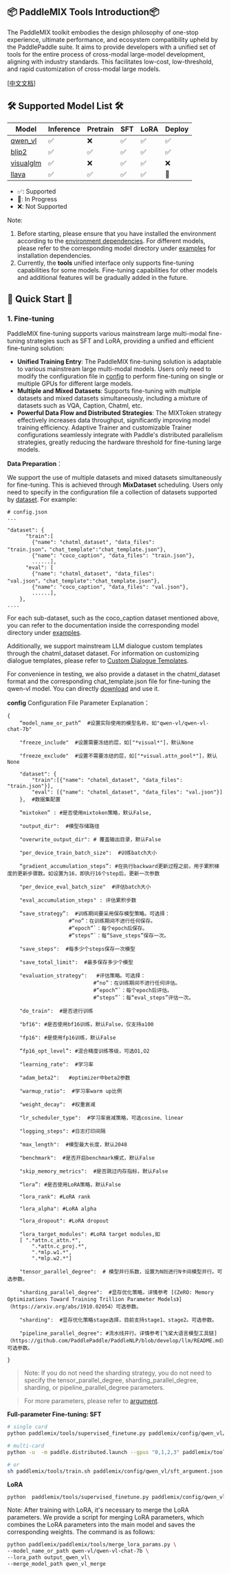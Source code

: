 ## 📦 PaddleMIX Tools Introduction📦
The PaddleMIX toolkit embodies the design philosophy of one-stop experience, ultimate performance, and ecosystem compatibility upheld by the PaddlePaddle suite. It aims to provide developers with a unified set of tools for the entire process of cross-modal large-model development, aligning with industry standards. This facilitates low-cost, low-threshold, and rapid customization of cross-modal large models.

[[中文文档](README.md)]

##  🛠️ Supported Model List 🛠️
| Model | Inference |Pretrain | SFT | LoRA | Deploy |
| --- | --- | --- | --- | --- | --- |
| [qwen_vl](../examples/qwen_vl/) | ✅  | ❌  | ✅  | ✅  |  ✅ |
| [blip2](../examples/blip2/) | ✅  | ✅ | ✅  | ✅ | ✅  |
| [visualglm](../examples/visualglm/) | ✅ | ❌ | ✅ | ✅ | ❌ |
| [llava](../examples/llava/) | ✅  | ✅   | ✅  | ✅  | 🚧  |

* ✅: Supported
* 🚧: In Progress
* ❌: Not Supported

Note:
1. Before starting, please ensure that you have installed the environment according to the [environment dependencies](../../README_EN.md#installation). For different models, please refer to the corresponding model directory under [examples](../examples/README.md) for installation dependencies.
2. Currently, the **tools** unified interface only supports fine-tuning capabilities for some models. Fine-tuning capabilities for other models and additional features will be gradually added in the future.

##  🚀 Quick Start 🚀

### 1. Fine-tuning
PaddleMIX fine-tuning supports various mainstream large multi-modal fine-tuning strategies such as SFT and LoRA, providing a unified and efficient fine-tuning solution:
- **Unified Training Entry**: The PaddleMIX fine-tuning solution is adaptable to various mainstream large multi-modal models. Users only need to modify the configuration file in [config](../config/) to perform fine-tuning on single or multiple GPUs for different large models.
- **Multiple and Mixed Datasets**: Supports fine-tuning with multiple datasets and mixed datasets simultaneously, including a mixture of datasets such as VQA, Caption, Chatml, etc.
- **Powerful Data Flow and Distributed Strategies**: The MIXToken strategy effectively increases data throughput, significantly improving model training efficiency. Adaptive Trainer and customizable Trainer configurations seamlessly integrate with Paddle's distributed parallelism strategies, greatly reducing the hardware threshold for fine-tuning large models.

**Data Preparation**：

We support the use of multiple datasets and mixed datasets simultaneously for fine-tuning. This is achieved through **MixDataset** scheduling. Users only need to specify in the configuration file a collection of datasets supported by [dataset](../datasets/). For example:
```
# config.json
...

"dataset": {
      "train":[
        {"name": "chatml_dataset", "data_files": "train.json"，"chat_template":"chat_template.json"},
        {"name": "coco_caption", "data_files": "train.json"},
        ......],
      "eval": [
        {"name": "chatml_dataset", "data_files": "val.json"，"chat_template":"chat_template.json"},
        {"name": "coco_caption", "data_files": "val.json"},
        ......],
    },
....

```

For each sub-dataset, such as the coco_caption dataset mentioned above, you can refer to the documentation inside the corresponding model directory under [examples](../examples/).

Additionally, we support mainstream LLM dialogue custom templates through the chatml_dataset dataset. For information on customizing dialogue templates, please refer to [Custom Dialogue Templates](https://github.com/PaddlePaddle/PaddleNLP/blob/16d3c49d2b8d0c7e56d1be8d7f6f2ca20aac80cb/docs/get_started/chat_template.md#自定义对话模板).

For convenience in testing, we also provide a dataset in the chatml_dataset format and the corresponding chat_template.json file for fine-tuning the qwen-vl model. You can directly [download](https://bj.bcebos.com/v1/paddlenlp/datasets/examples/ScienceQA.tar) and use it.

**config** Configuration File Parameter Explanation：
```
{
    “model_name_or_path”  #设置实际使用的模型名称，如"qwen-vl/qwen-vl-chat-7b"

    "freeze_include"  #设置需要冻结的层，如["*visual*"]，默认None

    "freeze_exclude"  #设置不需要冻结的层，如["*visual.attn_pool*"]，默认None

    "dataset": {
        "train":[{"name": "chatml_dataset", "data_files": "train.json"}],
        "eval": [{"name": "chatml_dataset", "data_files": "val.json"}]
    },  #数据集配置

    “mixtoken” : #是否使用mixtoken策略，默认False,

    "output_dir":  #模型存储路径

    "overwrite_output_dir": # 覆盖输出目录，默认False

    "per_device_train_batch_size":  #训练batch大小

    “gradient_accumulation_steps”: #在执行backward更新过程之前，用于累积梯度的更新步骤数。如设置为16，即执行16个step后，更新一次参数

    "per_device_eval_batch_size"  #评估batch大小

    "eval_accumulation_steps" : 评估累积步数

    “save_strategy”:  #训练期间要采用保存模型策略。可选择：
                    #“no”：在训练期间不进行任何保存。
                    #“epoch”`：每个epoch后保存。
                    #“steps”`：每“Save_steps”保存一次。

    "save_steps":  #每多少个steps保存一次模型

    "save_total_limit":  #最多保存多少个模型

    "evaluation_strategy":   #评估策略。可选择：
                            #“no”：在训练期间不进行任何评估。
                            #“epoch”`：每个epoch后评估。
                            #“steps”`：每“eval_steps”评估一次。

    "do_train":  #是否进行训练

    "bf16": #是否使用bf16训练，默认False，仅支持a100

    "fp16": #是使用fp16训练，默认False

    “fp16_opt_level”: #混合精度训练等级，可选O1,O2

    "learning_rate":  #学习率

    "adam_beta2":   #optimizer中beta2参数

    "warmup_ratio":  #学习率warm up比例

    "weight_decay":  #权重衰减

    "lr_scheduler_type":  #学习率衰减策略，可选cosine、linear

    "logging_steps": #日志打印间隔

    "max_length":  #模型最大长度，默认2048

    "benchmark":  #是否开启benchmark模式，默认False

    "skip_memory_metrics":  #是否跳过内存指标，默认False

    “lora”: #是否使用LoRA策略，默认False

    "lora_rank": #LoRA rank

    "lora_alpha": #LoRA alpha

    "lora_dropout": #LoRA dropout

    "lora_target_modules": #LoRA target modules,如
    [ ".*attn.c_attn.*",
        ".*attn.c_proj.*",
        ".*mlp.w1.*",
        ".*mlp.w2.*"]

    "tensor_parallel_degree":  # 模型并行系数，设置为N则进行N卡间模型并行。可选参数。

    "sharding_parallel_degree":  #显存优化策略，详情参考 [《ZeRO: Memory Optimizations Toward Training Trillion Parameter Models》]（https://arxiv.org/abs/1910.02054）可选参数。

    "sharding":  #显存优化策略stage选择，目前支持stage1、stage2。可选参数。

    "pipeline_parallel_degree": #流水线并行。详情参考[飞桨大语言模型工具链]（https://github.com/PaddlePaddle/PaddleNLP/blob/develop/llm/README.md）可选参数。

}

```

> Note: If you do not need the sharding strategy, you do not need to specify the tensor_parallel_degree, sharding_parallel_degree, sharding, or pipeline_parallel_degree parameters.

> For more parameters, please refer to [argument](../trainer/argument.py).

**Full-parameter Fine-tuning: SFT**
```bash
# single card 
python paddlemix/tools/supervised_finetune.py paddlemix/config/qwen_vl/sft_argument.json

# multi-card 
python -u  -m paddle.distributed.launch --gpus "0,1,2,3" paddlemix/tools/supervised_finetune.py paddlemix/config/qwen_vl/sft_argument.json

# or
sh paddlemix/tools/train.sh paddlemix/config/qwen_vl/sft_argument.json
```

**LoRA**
```bash
python  paddlemix/tools/supervised_finetune.py paddlemix/config/qwen_vl/lora_sft_argument.json
```

Note: After training with LoRA, it's necessary to merge the LoRA parameters. We provide a script for merging LoRA parameters, which combines the LoRA parameters into the main model and saves the corresponding weights. The command is as follows:

```bash
python paddlemix/paddlemix/tools/merge_lora_params.py \
--model_name_or_path qwen-vl/qwen-vl-chat-7b \
--lora_path output_qwen_vl\
--merge_model_path qwen_vl_merge
```
